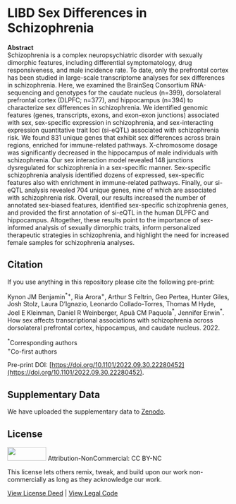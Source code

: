 # LIBD Sex Differences in Schizophrenia

**Abstract**<br>
Schizophrenia is a complex neuropsychiatric disorder with sexually dimorphic
features, including differential symptomatology, drug responsiveness, and
male incidence rate. To date, only the prefrontal cortex has been studied in
large-scale transcriptome analyses for sex differences in schizophrenia.
Here, we examined the BrainSeq Consortium RNA-sequencing and genotypes for
the caudate nucleus (n=399), dorsolateral prefrontal cortex (DLPFC; n=377),
and hippocampus (n=394) to characterize sex differences in schizophrenia.
We identified genomic features (genes, transcripts, exons, and exon-exon
junctions) associated with sex, sex-specific expression in schizophrenia,
and sex-interacting expression quantitative trait loci (si-eQTL) associated
with schizophrenia risk. We found 831 unique genes that exhibit sex
differences across brain regions, enriched for immune-related pathways.
X-chromosome dosage was significantly decreased in the hippocampus of male
individuals with schizophrenia. Our sex interaction model revealed 148
junctions dysregulated for schizophrenia in a sex-specific manner.
Sex-specific schizophrenia analysis identified dozens of expressed,
sex-specific features also with enrichment in immune-related pathways.
Finally, our si-eQTL analysis revealed 704 unique genes, nine of which
are associated with schizophrenia risk. Overall, our results increased
the number of annotated sex-biased features, identified sex-specific
schizophrenia genes, and provided the first annotation of si-eQTL in
the human DLPFC and hippocampus. Altogether, these results point to the
importance of sex-informed analysis of sexually dimorphic traits, inform
personalized therapeutic strategies in schizophrenia, and highlight the
need for increased female samples for schizophrenia analyses.

## Citation

If you use anything in this repository please cite the following pre-print:

Kynon JM Benjamin<sup>\*+</sup>, Ria Arora<sup>+</sup>, Arthur S Feltrin,
Geo Pertea, Hunter Giles, Josh Stolz, Laura D’Ignazio,
Leonardo Collado-Torres, Thomas M Hyde, Joel E Kleinman, 
Daniel R Weinberger, Apuã CM Paquola<sup>\*</sup>, 
Jennifer Erwin<sup>\*</sup>.
How sex affects transcriptional associations with schizophrenia across dorsolateral
prefrontal cortex, hippocampus, and caudate nucleus. 2022.

<sup>\*</sup>Corresponding authors<br>
<sup>+</sup>Co-first authors

Pre-print DOI: [https://doi.org/10.1101/2022.09.30.22280452](https://doi.org/10.1101/2022.09.30.22280452).

## Supplementary Data

We have uploaded the supplementary data to [Zenodo](https://doi.org/10.5281/zenodo.7125280).

## License

<img src="https://licensebuttons.net/l/by-nc/3.0/88x31.png" alt width="88" height="31" scale="0">
Attribution-NonCommercial: CC BY-NC

This license lets others remix, tweak, and build upon our work non-commercially as long as they acknowledge our work.

[View License Deed](https://creativecommons.org/licenses/by-nc/4.0) | [View Legal Code](https://creativecommons.org/licenses/by-nc/4.0/legalcode)
